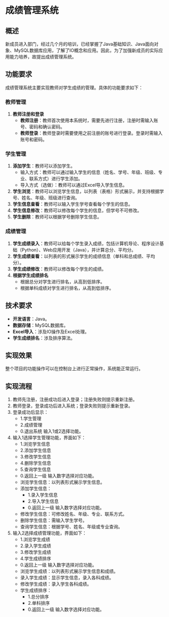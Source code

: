 # 成绩管理系统

## 概述
新成员进入部门，经过几个月的培训，已经掌握了Java基础知识、Java面向对象、MySQL数据库应用，了解了IO概念和应用。因此，为了加强新成员的实际应用能力培养，故提出成绩管理系统。

## 功能要求
成绩管理系统主要实现教师对学生成绩的管理。具体的功能要求如下：

### 教师管理
1. **教师注册和登录**
    - **教师注册**：教师首次使用本系统时，需要先进行注册，注册时需输入账号、密码和确认密码。
    - **教师登录**：教师登录时需要使用之前注册的账号进行登录。登录时需输入账号和密码。

### 学生管理
1. **添加学生**：教师可以添加学生。
    - 输入方式：教师可以通过输入学生的信息（姓名、学号、年级、班级、专业、联系方式）进行学生添加。
    - 导入方式（选做）：教师可以通过Excel导入学生信息。
2. **学生浏览**：教师可以浏览学生信息，以列表（表格）形式展示，并支持根据学号、姓名、年级、班级进行查询。
3. **学生信息查看**：教师可以输入学生学号查看每个学生的信息。
4. **学生信息修改**：教师可以修改每个学生的信息，但学号不可修改。
5. **学生删除**：教师可以根据学号删除学生信息。

### 成绩管理
1. **学生成绩录入**：教师可以给每个学生录入成绩，包括计算机导论、程序设计基础（Python）、Web应用开发（Java），并计算总分、平均分。
2. **学生成绩查看**：以列表的形式展示学生的成绩信息（单科和总成绩、平均分）。
3. **学生成绩修改**：教师可以修改每个学生的成绩。
4. **根据学生成绩排名**
    - 根据总分对学生进行排名，从高到低排序。
    - 根据单科成绩对学生进行排名，从高到低排序。

## 技术要求
- **开发语言**：Java。
- **数据存储**：MySQL数据库。
- **Excel导入**：涉及IO操作及Excel处理。
- **学生成绩排名**：涉及排序算法。

## 实现效果
整个项目的功能操作可以在控制台上进行正常操作，系统能正常运行。

## 实现流程
1. 教师先注册，注册成功后进入登录；注册失败则提示重新注册。
2. 教师登录，登录成功后进入系统；登录失败则提示重新登录。
3. 登录成功后显示：
    - 1.学生管理
    - 2.成绩管理
    - 0.退出系统
   输入1或2选择功能。
4. 输入1选择学生管理功能，界面如下：
    - 1.浏览学生信息
    - 2.添加学生信息
    - 3.修改学生信息
    - 4.删除学生信息
    - 5.查询学生信息
    - 0.返回上一级
   输入数字选择对应功能。
    - 浏览学生信息：以列表形式展示学生信息。
    - 添加学生信息：
        - 1.录入学生信息
        - 2.导入学生信息
        - 0.返回上一级
      输入数字选择对应功能。
    - 修改学生信息：可修改姓名、年级、专业、联系方式。
    - 删除学生信息：需输入学生学号。
    - 查询学生信息：根据学号、姓名、年级或专业查询。
5. 输入2选择成绩管理功能，界面如下：
    - 1.浏览学生成绩
    - 2.录入学生成绩
    - 3.修改学生成绩
    - 4.学生成绩排序
    - 0.返回上一级
   输入数字选择对应功能。
    - 浏览学生成绩：以列表形式展示学生信息和成绩。
    - 录入学生成绩：显示学生信息，录入各科成绩。
    - 修改学生成绩：录入学生各科成绩。
    - 学生成绩排序：
        - 1.总分排序
        - 2.单科排序
        - 0.返回上一级
      输入数字选择对应功能。